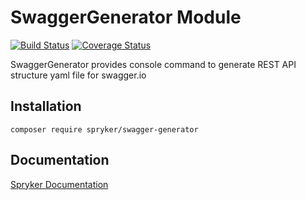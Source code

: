 # SwaggerGenerator Module
[![Build Status](https://travis-ci.org/spryker/swagger-generator.svg)](https://travis-ci.org/spryker/swagger-generator)
[![Coverage Status](https://coveralls.io/repos/github/spryker/swagger-generator/badge.svg)](https://coveralls.io/github/spryker/swagger-generator)

SwaggerGenerator provides console command to generate REST API structure yaml file for swagger.io

## Installation

```
composer require spryker/swagger-generator
```

## Documentation

[Spryker Documentation](https://academy.spryker.com/developing_with_spryker/module_guide/modules.html)
